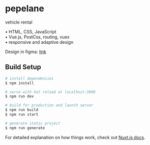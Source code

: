 # pepelane
vehicle rental

• HTML, CSS, JavaScript  
• Vue.js,  PostCss, routing, vuex   
• responsive and adaptive design

Design in figma: [link](https://www.figma.com/file/WJrqlFsNwwQkzXQXoEVGd1/Design-Front-end?node-id=41%3A27) 

## Build Setup

```bash
# install dependencies
$ npm install

# serve with hot reload at localhost:3000
$ npm run dev

# build for production and launch server
$ npm run build
$ npm run start

# generate static project
$ npm run generate
```

For detailed explanation on how things work, check out [Nuxt.js docs](https://nuxtjs.org).
